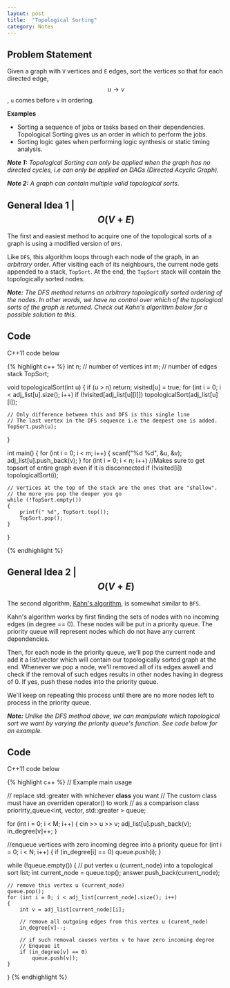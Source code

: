 ```yaml
---
layout: post
title:  "Topological Sorting"
category: Notes
---
```


## Problem Statement

Given a graph with `V` vertices and `E` edges, sort the vertices so that for
each directed edge, $$ u  \rightarrow  v $$, `u` comes before `v` in ordering.

**Examples** 

- Sorting a sequence of jobs or tasks based on their dependencies. Topological Sorting
gives us an order in which to perform the jobs.
- Sorting logic gates when performing logic synthesis or static timing
analysis.

*__Note 1:__ Topological Sorting can only be applied when the graph has no
directed cycles, i.e can only be applied on DAGs (Directed Acyclic Graph).*

*__Note 2:__ A graph can contain multiple valid topological sorts.*

## General Idea 1 | $$ O(V+E) $$

The first and easiest method to acquire one of the topological sorts of a
graph is using a modified version of `DFS`.

Like `DFS`, this algorithm loops through each node of the graph, in an _arbitrary_
order. After visiting each of its neighbours, the current node gets appended
to a stack, `TopSort`. At the end, the `TopSort` stack will contain the 
topologically sorted nodes.

*__Note:__ The DFS method returns an arbitrary topologically sorted ordering
of the nodes. In other words, we have no control over which of the topological
sorts of the graph is returned. Check out Kahn's algorithm below for a possible
solution to this.*

## Code
C++11 code below

{% highlight c++ %}
int n;  // number of vertices
int m;  // number of edges
stack<int> TopSort;

void topologicalSort(int u)
{
    if (u > n)
        return;
    visited[u] = true;
    for (int i = 0; i < adj_list[u].size(); i++)
        if (!visited[adj_list[u][i]])
            topologicalSort(adj_list[u][i]);

    // Only difference between this and DFS is this single line
    // The last vertex in the DFS sequence i.e the deepest one is added.
    TopSort.push(u);

}

int main()
{
    for (int i = 0; i < m; i++)
    {
        scanf("%d %d", &u, &v);
        adj_list[u].push_back(v);
    }
    for (int i = 0; i < n; i++)
    //Makes sure to get topsort of entire graph even if it is disconnected
        if (!visited[i])
            topologicalSort(i);
            
    // Vertices at the top of the stack are the ones that are "shallow".
    // the more you pop the deeper you go
    while (!TopSort.empty())
    {
        printf(" %d", TopSort.top());
        TopSort.pop();
    }
}

{% endhighlight %}

## General Idea 2 | $$ O(V+E) $$

The second algorithm, [Kahn's algorithm](https://en.wikipedia.org/wiki/Topological_sorting#Kahn.27s_algorithm),
is somewhat similar to `BFS`.

Kahn's algorithm works by first finding the sets of nodes with no incoming
edges (in degree == 0). These nodes will be put in a priority queue. The priority
queue will represent nodes which do not have any current dependencies.

Then, for each node in the priority queue, we'll pop the current node and add it
a list/vector which will contain our topologically sorted graph at the end.
Whenever we pop a node, we'll removed all of its edges aswell and check if
the removal of such edges results in other nodes having in degress of 0.
If yes, push these nodes into the priority queue.

We'll keep on repeating this process until there are no more nodes left 
to process in the priority queue.

*__Note:__ Unlike the DFS method above, we can manipulate which topological
sort we want by varying the priority queue's function. See code below for
an example.*

## Code
C++11 code below

{% highlight c++ %}
// Example main usage

// replace std::greater with whichever **class** you want
// The custom class must have an overriden operator() to work
// as a comparison class
priorirty_queue<int, vector<int>, std::greater<int> > queue;

for (int i = 0; i < M; i++)
{
    cin >> u >> v;
    adj_list[u].push_back(v);
    in_degree[v]++;
}

//enqueue vertices with zero incoming degree into a priority queue
for (int i = 0; i < N; i++)
{
    if (in_degree[i] == 0)
        queue.push(i);
}

while (!queue.empty())
{
    // put vertex u (current_node) into a topological sort list;
    int current_node = queue.top();
    answer.push_back(current_node);
    
    // remove this vertex u (current_node)
    queue.pop();
    for (int i = 0; i < adj_list[current_node].size(); i++)
    {
        int v = adj_list[current_node][i];
        
        // remove all outgoing edges from this vertex u (curent_node)
        in_degree[v]--;

        // if such removal causes vertex v to have zero incoming degree
        // Enqueue it
        if (in_degree[v] == 0)
            queue.push(v]);       
    }
}
{% endhighlight %}
